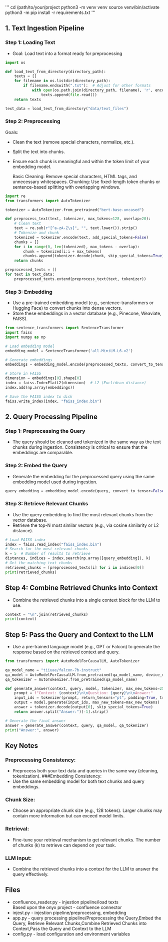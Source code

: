 
'''
cd /path/to/your/project
python3 -m venv venv
source venv/bin/activate
python3 -m pip install -r requirements.txt
'''

## 1. Text Ingestion Pipeline     

### Step 1: Loading Text
- Goal: Load text into a format ready for preprocessing
```python
import os

def load_text_from_directory(directory_path):
    texts = []
    for filename in os.listdir(directory_path):
        if filename.endswith(".txt"):  # Adjust for other formats
            with open(os.path.join(directory_path, filename), 'r', encoding='utf-8') as file:
                texts.append(file.read())
    return texts

text_data = load_text_from_directory("data/text_files")

```
### Step 2: Preprocessing
Goals:
- Clean the text (remove special characters, normalize, etc.).
- Split the text into chunks.
- Ensure each chunk is meaningful and within the token limit of your embedding model.

    Basic Cleaning: Remove special characters, HTML tags, and unnecessary whitespaces.
    Chunking: Use fixed-length token chunks or sentence-based splitting with overlapping windows.

```python 
import re
from transformers import AutoTokenizer

tokenizer = AutoTokenizer.from_pretrained("bert-base-uncased")

def preprocess_text(text, tokenizer, max_tokens=128, overlap=20):
    # Clean text
    text = re.sub(r"[^a-zA-Z\s]", "", text.lower()).strip()
    # Tokenize and chunk
    tokenized = tokenizer.encode(text, add_special_tokens=False)
    chunks = []
    for i in range(0, len(tokenized), max_tokens - overlap):
        chunk = tokenized[i:i + max_tokens]
        chunks.append(tokenizer.decode(chunk, skip_special_tokens=True))
    return chunks

preprocessed_texts = []
for text in text_data:
    preprocessed_texts.extend(preprocess_text(text, tokenizer))

```

### Step 3: Embedding       
- Use a pre-trained embedding model (e.g., sentence-transformers or Hugging Face) to convert chunks into dense vectors.
- Store these embeddings in a vector database (e.g., Pinecone, Weaviate, FAISS).

```python
from sentence_transformers import SentenceTransformer
import faiss
import numpy as np

# Load embedding model
embedding_model = SentenceTransformer('all-MiniLM-L6-v2')

# Generate embeddings
embeddings = embedding_model.encode(preprocessed_texts, convert_to_tensor=False)

# Store in FAISS
dimension = embeddings[0].shape[0]
index = faiss.IndexFlatL2(dimension)  # L2 (Euclidean distance)
index.add(np.array(embeddings))

# Save the FAISS index to disk
faiss.write_index(index, "faiss_index.bin")

```

## 2. Query Processing Pipeline    
###  Step 1: Preprocessing the Query
- The query should be cleaned and tokenized in the same way as the text chunks during ingestion. Consistency is critical to ensure that the embeddings are comparable.

### Step 2: Embed the Query   
- Generate the embedding for the preprocessed query using the same embedding model used during ingestion.
```python
query_embedding = embedding_model.encode(query, convert_to_tensor=False)
```

### Step 3: Retrieve Relevant Chunks   
- Use the query embedding to find the most relevant chunks from the vector database.
- Retrieve the top-N most similar vectors (e.g., via cosine similarity or L2 distance).

```python
# Load FAISS index
index = faiss.read_index("faiss_index.bin")
# Search for the most relevant chunks
k = 5  # Number of results to retrieve
distances, indices = index.search(np.array([query_embedding]), k)
# Get the matching text chunks
retrieved_chunks = [preprocessed_texts[i] for i in indices[0]]
print(retrieved_chunks)
```

## Step 4: Combine Retrieved Chunks into Context    
- Combine the retrieved chunks into a single context block for the LLM to use.
```python
context = "\n".join(retrieved_chunks)
print(context)
```
## Step 5: Pass the Query and Context to the LLM   
- Use a pre-trained language model (e.g., GPT or Falcon) to generate the response based on the retrieved context and query.
```python
from transformers import AutoModelForCausalLM, AutoTokenizer

qa_model_name = "tiiuae/falcon-7b-instruct"
qa_model = AutoModelForCausalLM.from_pretrained(qa_model_name, device_map="auto")
qa_tokenizer = AutoTokenizer.from_pretrained(qa_model_name)

def generate_answer(context, query, model, tokenizer, max_new_tokens=250):
    prompt = f"Context: {context}\n\nQuestion: {query}\n\nAnswer:"
    input_ids = tokenizer(prompt, return_tensors="pt", padding=True, truncation=True).input_ids
    output = model.generate(input_ids, max_new_tokens=max_new_tokens)
    answer = tokenizer.decode(output[0], skip_special_tokens=True)
    return answer.split("Answer:")[-1].strip()

# Generate the final answer
answer = generate_answer(context, query, qa_model, qa_tokenizer)
print("Answer:", answer)
```

## Key Notes
### Preprocessing Consistency:
- Preprocess both your text data and queries in the same way (cleaning, tokenization).
###Embedding Consistency:
- Use the same embedding model for both text chunks and query embeddings.
### Chunk Size:
- Choose an appropriate chunk size (e.g., 128 tokens). Larger chunks may contain more information but can exceed model limits.
### Retrieval:
- Fine-tune your retrieval mechanism to get relevant chunks. The number of chunks (k) to retrieve can depend on your task.
### LLM Input:
- Combine the retrieved chunks into a context for the LLM to answer the query effectively.


## Files

- confluence_reader.py - injestion pipeline/load texts        
Based upon the onyx project - confluence connector
- injest.py - injestion pipeline/preprocessing, embedding
- app.py - query processing pipeline/Preprocessing the Query,Embed the Query,
    Retrieve Relevant Chunks,Combine Retrieved Chunks into Context,Pass the Query and Context to the LLM
- config.py - load configuration and environment variables

